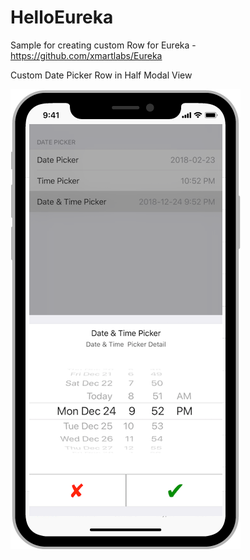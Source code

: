 # HelloEureka

Sample  for creating custom  Row for Eureka  - https://github.com/xmartlabs/Eureka


Custom  Date Picker Row  in Half Modal View
     
    
![Alt text](/HelloEureka.png?raw=true "Screenshot")
